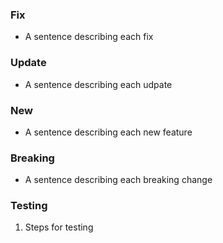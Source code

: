 [//]: # (Please title your PR according to eslint commit conventions)
[//]: # (See https://github.com/conventional-changelog/conventional-changelog/tree/master/packages/conventional-changelog-eslint#eslint-convention for details)
[//]: # (Title examples:)
[//]: # (Revision 0.0.x "Fix: Corrected rendering bug with titles \(fixes #123\)")
[//]: # (Revision 0.0.x "Update: Switched to ES6 \(fixes #123\)")
[//]: # (Minor 0.x.0 "New: Added tooltip API \(fixes #123\)")
[//]: # (Major x.0.0 "Breaking: Rewritten API \(fixes #123\)")

[//]: # (Link the PR to the original issue)
[//]: # (fixes #123)
[//]: # (refs #123)

[//]: # (Delete Fix, Update, New and/or Breaking sections as appropriate)
### Fix
* A sentence describing each fix

### Update
* A sentence describing each udpate

### New
* A sentence describing each new feature

### Breaking
* A sentence describing each breaking change

[//]: # (List appropriate steps for testing if needed)
### Testing
1. Steps for testing

[//]: # (Mention any other dependencies)
[//]: # (requires #456)
